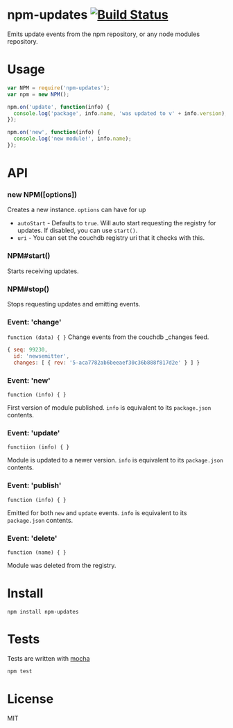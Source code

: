 # npm-updates [![Build Status](https://secure.travis-ci.org/fent/npm-updates.png)](http://travis-ci.org/fent/npm-updates)

Emits update events from the npm repository, or any node modules repository.

# Usage

```js
var NPM = require('npm-updates');
var npm = new NPM();

npm.on('update', function(info) {
  console.log('package', info.name, 'was updated to v' + info.version);
});

npm.on('new', function(info) {
  console.log('new module!', info.name);
});
```

# API

### new NPM([options])

Creates a new instance. `options` can have
for up
* `autoStart` - Defaults to `true`. Will auto start requesting the registry for updates. If disabled, you can use `start()`.
* `uri` - You can set the couchdb registry uri that it checks with this.

### NPM#start()

Starts receiving updates.

### NPM#stop()

Stops requesting updates and emitting events.

### Event: 'change'
`function (data) { }`
Change events from the couchdb _changes feed.

```js
{ seq: 99230,
  id: 'newsemitter',
  changes: [ { rev: '5-aca7782ab6beeaef30c36b888f817d2e' } ] }
```

### Event: 'new'
`function (info) { }`

First version of module published. `info` is equivalent to its `package.json` contents.

### Event: 'update'
`functiion (info) { }`

 Module is updated to a newer version. `info` is equivalent to its `package.json` contents.


### Event: 'publish'
`function (info) { }`

Emitted for both `new` and `update` events. `info` is equivalent to its `package.json` contents.

### Event: 'delete'
`function (name) { }`

Module was deleted from the registry.


# Install

    npm install npm-updates


# Tests
Tests are written with [mocha](http://visionmedia.github.com/mocha/)

```bash
npm test
```

# License
MIT
